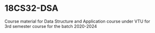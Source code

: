 # 18CS32-DSA
Course material for Data Structure and Application course under VTU for 3rd semester course for the batch 2020-2024
